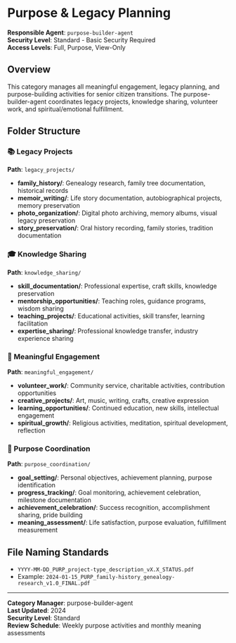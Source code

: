 # Purpose & Legacy Planning

**Responsible Agent**: `purpose-builder-agent`  
**Security Level**: Standard - Basic Security Required  
**Access Levels**: Full, Purpose, View-Only

## Overview
This category manages all meaningful engagement, legacy planning, and purpose-building activities for senior citizen transitions. The purpose-builder-agent coordinates legacy projects, knowledge sharing, volunteer work, and spiritual/emotional fulfillment.

## Folder Structure

### 📚 Legacy Projects
**Path**: `legacy_projects/`
- **family_history/**: Genealogy research, family tree documentation, historical records
- **memoir_writing/**: Life story documentation, autobiographical projects, memory preservation
- **photo_organization/**: Digital photo archiving, memory albums, visual legacy preservation
- **story_preservation/**: Oral history recording, family stories, tradition documentation

### 🎓 Knowledge Sharing
**Path**: `knowledge_sharing/`
- **skill_documentation/**: Professional expertise, craft skills, knowledge preservation
- **mentorship_opportunities/**: Teaching roles, guidance programs, wisdom sharing
- **teaching_projects/**: Educational activities, skill transfer, learning facilitation
- **expertise_sharing/**: Professional knowledge transfer, industry experience sharing

### 🌟 Meaningful Engagement
**Path**: `meaningful_engagement/`
- **volunteer_work/**: Community service, charitable activities, contribution opportunities
- **creative_projects/**: Art, music, writing, crafts, creative expression
- **learning_opportunities/**: Continued education, new skills, intellectual engagement
- **spiritual_growth/**: Religious activities, meditation, spiritual development, reflection

### 🎯 Purpose Coordination
**Path**: `purpose_coordination/`
- **goal_setting/**: Personal objectives, achievement planning, purpose identification
- **progress_tracking/**: Goal monitoring, achievement celebration, milestone documentation
- **achievement_celebration/**: Success recognition, accomplishment sharing, pride building
- **meaning_assessment/**: Life satisfaction, purpose evaluation, fulfillment measurement

## File Naming Standards
- `YYYY-MM-DD_PURP_project-type_description_vX.X_STATUS.pdf`
- Example: `2024-01-15_PURP_family-history_genealogy-research_v1.0_FINAL.pdf`

---

**Category Manager**: purpose-builder-agent  
**Last Updated**: 2024  
**Security Level**: Standard  
**Review Schedule**: Weekly purpose activities and monthly meaning assessments